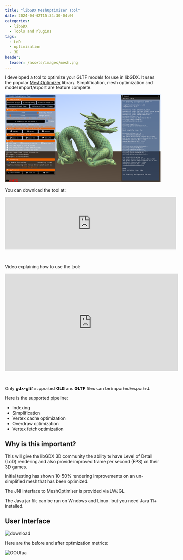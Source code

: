 ```yaml
---
title: "libGDX MeshOptimizer Tool"
date: 2024-04-02T15:34:30-04:00
categories:
  - libGDX
  - Tools and Plugins
tags:
  - LoD
  - optimization
  - 3D
header:
  teaser: /assets/images/mesh.png
---
```

I developed a tool to optimize your GLTF models for use in libGDX.  It uses the popular [MeshOptimizer](https://meshoptimizer.org/) library.  Simplification, mesh optimization and model import/export are feature complete.

![image](/assets/images/mesh.png)

You can download the tool at:

<iframe frameborder="0" src="https://itch.io/embed/2567177?border_width=2" width="554" height="169"><a href="https://antzgames.itch.io/libgdx-meshoptimizer">libGDX Mesh Optimizer Tool by Antz</a></iframe>

&nbsp;

Video explaining how to use the tool:

<iframe width="560" height="315" src="https://www.youtube.com/embed/Ne-lEDXHhys?si=nkvDscbYduR06PPA" title="YouTube video player" frameborder="0" allow="accelerometer; autoplay; clipboard-write; encrypted-media; gyroscope; picture-in-picture; web-share" referrerpolicy="strict-origin-when-cross-origin" allowfullscreen></iframe>

&nbsp;

Only **gdx-gltf** supported **GLB** and **GLTF** files can be imported/exported.

Here is the supported pipeline:

* Indexing
* Simplification
* Vertex cache optimization
* Overdraw optimization
* Vertex fetch optimization

## Why is this important?
This will give the libGDX 3D community the ability to have Level of Detail (LoD) rendering and also provide improved frame per second (FPS) on their 3D games.

Initial testing has shown 10-50% rendering improvements on an un-simplified mesh that has been optimized.

The JNI interface to MeshOptimizer is provided via LWJGL.

The Java jar file can be run on Windows and Linux , but you need Java 11+ installed.

## User Interface

![download](https://github.com/antzGames/antzGames.github.io/assets/10563814/899beb29-f53e-4f01-ada5-3de13f08227f)

Here are the before and after optimization metrics:

![OOUfua](https://github.com/antzGames/antzGames.github.io/assets/10563814/4398f057-e7c2-41f3-a8f4-b9217046a39b)
